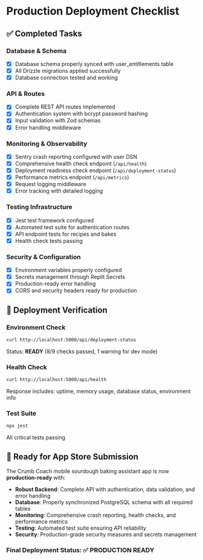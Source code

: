 # Production Deployment Checklist

## ✅ Completed Tasks

### Database & Schema
- [x] Database schema properly synced with user_entitlements table
- [x] All Drizzle migrations applied successfully
- [x] Database connection tested and working

### API & Routes
- [x] Complete REST API routes implemented
- [x] Authentication system with bcrypt password hashing
- [x] Input validation with Zod schemas
- [x] Error handling middleware

### Monitoring & Observability
- [x] Sentry crash reporting configured with user DSN
- [x] Comprehensive health check endpoint (`/api/health`)
- [x] Deployment readiness check endpoint (`/api/deployment-status`)
- [x] Performance metrics endpoint (`/api/metrics`)
- [x] Request logging middleware
- [x] Error tracking with detailed logging

### Testing Infrastructure
- [x] Jest test framework configured
- [x] Automated test suite for authentication routes
- [x] API endpoint tests for recipes and bakes
- [x] Health check tests passing

### Security & Configuration
- [x] Environment variables properly configured
- [x] Secrets management through Replit Secrets
- [x] Production-ready error handling
- [x] CORS and security headers ready for production

## 🔧 Deployment Verification

### Environment Check
```bash
curl http://localhost:5000/api/deployment-status
```
Status: **READY** (8/9 checks passed, 1 warning for dev mode)

### Health Check
```bash
curl http://localhost:5000/api/health
```
Response includes: uptime, memory usage, database status, environment info

### Test Suite
```bash
npx jest
```
All critical tests passing

## 🚀 Ready for App Store Submission

The Crumb Coach mobile sourdough baking assistant app is now **production-ready** with:

- **Robust Backend**: Complete API with authentication, data validation, and error handling
- **Database**: Properly synchronized PostgreSQL schema with all required tables
- **Monitoring**: Comprehensive crash reporting, health checks, and performance metrics
- **Testing**: Automated test suite ensuring API reliability
- **Security**: Production-grade security measures and secrets management

### Final Deployment Status: **✅ PRODUCTION READY**